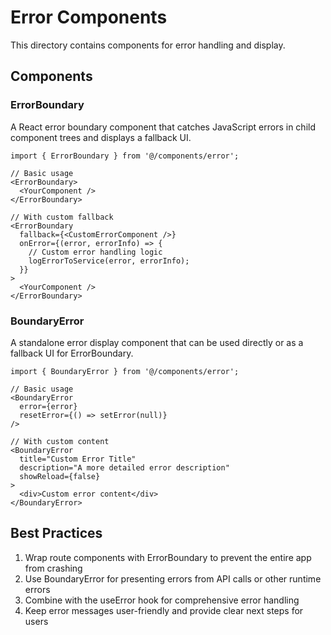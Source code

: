 # Error Components

This directory contains components for error handling and display.

## Components

### ErrorBoundary

A React error boundary component that catches JavaScript errors in child component trees and displays a fallback UI.

```tsx
import { ErrorBoundary } from '@/components/error';

// Basic usage
<ErrorBoundary>
  <YourComponent />
</ErrorBoundary>

// With custom fallback
<ErrorBoundary 
  fallback={<CustomErrorComponent />}
  onError={(error, errorInfo) => {
    // Custom error handling logic
    logErrorToService(error, errorInfo);
  }}
>
  <YourComponent />
</ErrorBoundary>
```

### BoundaryError

A standalone error display component that can be used directly or as a fallback UI for ErrorBoundary.

```tsx
import { BoundaryError } from '@/components/error';

// Basic usage
<BoundaryError 
  error={error}
  resetError={() => setError(null)}
/>

// With custom content
<BoundaryError 
  title="Custom Error Title"
  description="A more detailed error description"
  showReload={false}
>
  <div>Custom error content</div>
</BoundaryError>
```

## Best Practices

1. Wrap route components with ErrorBoundary to prevent the entire app from crashing
2. Use BoundaryError for presenting errors from API calls or other runtime errors
3. Combine with the useError hook for comprehensive error handling
4. Keep error messages user-friendly and provide clear next steps for users 
